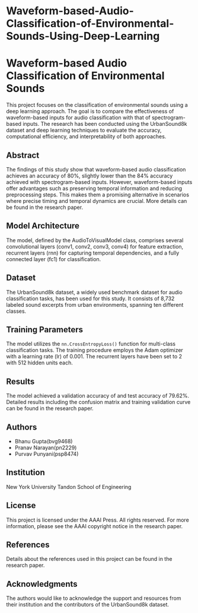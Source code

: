 # Waveform-based-Audio-Classification-of-Environmental-Sounds-Using-Deep-Learning

# Waveform-based Audio Classification of Environmental Sounds

This project focuses on the classification of environmental sounds using a deep learning approach. The goal is to compare the effectiveness of waveform-based inputs for audio classification with that of spectrogram-based inputs. The research has been conducted using the UrbanSound8k dataset and deep learning techniques to evaluate the accuracy, computational efficiency, and interpretability of both approaches.

## Abstract
The findings of this study show that waveform-based audio classification achieves an accuracy of 80%, slightly lower than the 84% accuracy achieved with spectrogram-based inputs. However, waveform-based inputs offer advantages such as preserving temporal information and reducing preprocessing steps. This makes them a promising alternative in scenarios where precise timing and temporal dynamics are crucial. More details can be found in the research paper.

## Model Architecture
The model, defined by the AudioToVisualModel class, comprises several convolutional layers (conv1, conv2, conv3, conv4) for feature extraction, recurrent layers (rnn) for capturing temporal dependencies, and a fully connected layer (fc1) for classification.

## Dataset
The UrbanSound8k dataset, a widely used benchmark dataset for audio classification tasks, has been used for this study. It consists of 8,732 labeled sound excerpts from urban environments, spanning ten different classes.

## Training Parameters
The model utilizes the `nn.CrossEntropyLoss()` function for multi-class classification tasks. The training procedure employs the Adam optimizer with a learning rate (lr) of 0.001. The recurrent layers have been set to 2 with 512 hidden units each.

## Results
The model achieved a validation accuracy of and test accuracy of 79.62%. Detailed results including the confusion matrix and training validation curve can be found in the research paper.

## Authors
- Bhanu Gupta(bvg9468)
- Pranav Narayan(pn2229)
- Purvav Punyani(psp8474)

## Institution
New York University Tandon School of Engineering

## License
This project is licensed under the AAAI Press. All rights reserved. For more information, please see the AAAI copyright notice in the research paper.

## References
Details about the references used in this project can be found in the research paper.

## Acknowledgments
The authors would like to acknowledge the support and resources from their institution and the contributors of the UrbanSound8k dataset.
